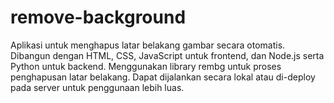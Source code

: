 # remove-background
Aplikasi untuk menghapus latar belakang gambar secara otomatis. Dibangun dengan HTML, CSS, JavaScript untuk frontend, dan Node.js serta Python untuk backend. Menggunakan library rembg untuk proses penghapusan latar belakang. Dapat dijalankan secara lokal atau di-deploy pada server untuk penggunaan lebih luas.
